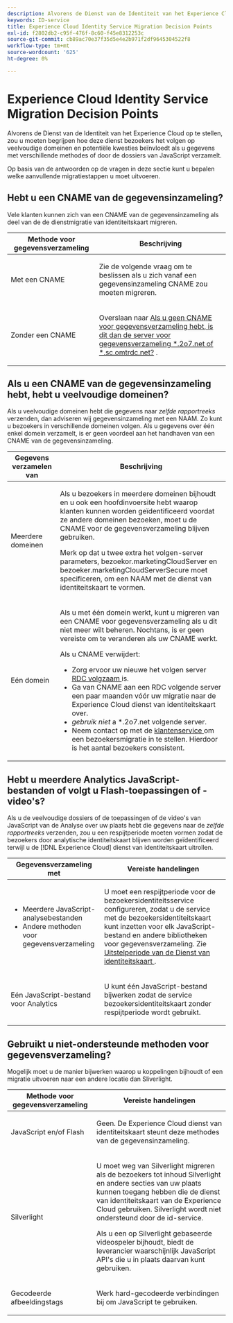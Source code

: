 ```yaml
---
description: Alvorens de Dienst van de Identiteit van het Experience Cloud op te stellen, zou u moeten begrijpen hoe deze dienst bezoekers het volgen op veelvoudige domeinen en potentiële kwesties beïnvloedt als u gegevens met verschillende methodes of door de dossiers van JavaScript verzamelt.
keywords: ID-service
title: Experience Cloud Identity Service Migration Decision Points
exl-id: f2802db2-c95f-476f-8c60-f45e8312253c
source-git-commit: cb89ac70e37f35d5e4e2b971f2df9645304522f8
workflow-type: tm+mt
source-wordcount: '625'
ht-degree: 0%

---
```


# Experience Cloud Identity Service Migration Decision Points

Alvorens de Dienst van de Identiteit van het Experience Cloud op te stellen, zou u moeten begrijpen hoe deze dienst bezoekers het volgen op veelvoudige domeinen en potentiële kwesties beïnvloedt als u gegevens met verschillende methodes of door de dossiers van JavaScript verzamelt.

Op basis van de antwoorden op de vragen in deze sectie kunt u bepalen welke aanvullende migratiestappen u moet uitvoeren.

## Hebt u een CNAME van de gegevensinzameling?

Vele klanten kunnen zich van een CNAME van de gegevensinzameling als deel van de de dienstmigratie van identiteitskaart migreren.

<table id="table_13F7C1E3D64D4F86B0149C9D3B54AADD"> 
 <thead> 
  <tr> 
   <th colname="col1" class="entry"> Methode voor gegevensverzameling </th> 
   <th colname="col2" class="entry"> Beschrijving </th> 
  </tr> 
 </thead>
 <tbody> 
  <tr> 
   <td colname="col1"> <p>Met een CNAME </p> </td> 
   <td colname="col2"> <p>Zie de volgende vraag om te beslissen als u zich vanaf een gegevensinzameling CNAME zou moeten migreren. </p> </td> 
  </tr> 
  <tr> 
   <td colname="col1"> <p>Zonder een CNAME </p> </td> 
   <td colname="col2"> <p>Overslaan naar <a href="../../reference/analytics-reference/migration-decisions.md#section-34dabde7780e4a339f134c0ca7768961" format="dita" scope="local"> Als u geen CNAME voor gegevensverzameling hebt, is dit dan de server voor gegevensverzameling *.2o7.net of *.sc.omtrdc.net?</a> . </p> </td> 
  </tr> 
 </tbody> 
</table>

## Als u een CNAME van de gegevensinzameling hebt, hebt u veelvoudige domeinen?

Als u veelvoudige domeinen hebt die gegevens naar *zelfde rapportreeks* verzenden, dan adviseren wij gegevensinzameling met een NAAM. Zo kunt u bezoekers in verschillende domeinen volgen. Als u gegevens over één enkel domein verzamelt, is er geen voordeel aan het handhaven van een CNAME van de gegevensinzameling.

<table id="table_D132BCA243E54657AEC930559343FDD3"> 
 <thead> 
  <tr> 
   <th colname="col1" class="entry"> Gegevens verzamelen van </th> 
   <th colname="col2" class="entry"> Beschrijving </th> 
  </tr> 
 </thead>
 <tbody> 
  <tr> 
   <td colname="col1"> <p>Meerdere domeinen </p> </td> 
   <td colname="col2"> <p>Als u bezoekers in meerdere domeinen bijhoudt en u ook een hoofdinvoersite hebt waarop klanten kunnen worden geïdentificeerd voordat ze andere domeinen bezoeken, moet u de CNAME voor de gegevensverzameling blijven gebruiken. <!--See <a href="../../reference/analytics-reference/cname.md#concept-4df91f8a30ad4ec7a01eb943d579cc9d" format="dita" scope="local"> Data Collection CNAMES and Cross Domain Tracking</a> for a detailed explanation.--> </p> <p>Merk op dat u twee extra het volgen-server parameters, <span class="codeph"> bezoekor.marketingCloudServer </span> en <span class="codeph"> bezoeker.marketingCloudServerSecure </span> moet specificeren, om een NAAM met de dienst van identiteitskaart te vormen. </p> </td> 
  </tr> 
  <tr> 
   <td colname="col1"> <p>Eén domein </p> </td> 
   <td colname="col2"> <p>Als u met één domein werkt, kunt u migreren van een CNAME voor gegevensverzameling als u dit niet meer wilt beheren. Nochtans, is er geen vereiste om te veranderen als uw CNAME werkt. </p> <p>Als u CNAME verwijdert: </p> 
    <ul id="ul_12CDECEFC7BB41A18895B507CAA42315"> 
     <li id="li_32E2CD3E58454E20A642BADE507AE86E">Zorg ervoor uw nieuwe het volgen server <a href="https://experienceleague.adobe.com/docs/analytics/technotes/rdc/regional-data-collection.html?lang=nl-NL" format="https" scope="external"> RDC volgzaam </a> is. </li> 
     <li id="li_865BB6DAA3594EBBAB688E73C8343762">Ga van CNAME aan een RDC volgende server een paar maanden vóór uw migratie naar de <span class="keyword"> Experience Cloud </span> dienst van identiteitskaart over. </li> 
     <li id="li_284A015177554C848C8648DC5BBAA365"> <i> gebruik niet </i> a <span class="codeph"> *.2o7.net </span> volgende server. </li> 
     <li id="li_B1ABF03DC46C42059F61542CDE0FE5A1">Neem contact op met de <a href="https://helpx.adobe.com/nl/marketing-cloud/contact-support.html" format="https" scope="external"> klantenservice </a> om een bezoekersmigratie in te stellen. Hierdoor is het aantal bezoekers consistent. </li> 
    </ul> </td> 
  </tr> 
 </tbody> 
</table>

## Hebt u meerdere Analytics JavaScript-bestanden of volgt u Flash-toepassingen of -video&#39;s?

Als u de veelvoudige dossiers of de toepassingen of de video&#39;s van JavaScript van de Analyse over uw plaats hebt die gegevens naar de *zelfde rapportreeks* verzenden, zou u een respijtperiode moeten vormen zodat de bezoekers door analytische identiteitskaart blijven worden geïdentificeerd terwijl u de [!DNL Experience Cloud] dienst van identiteitskaart uitrollen.

<table id="table_8A4EA063AF4345B69BC98537E2E702BA"> 
 <thead> 
  <tr> 
   <th colname="col1" class="entry"> Gegevensverzameling met </th> 
   <th colname="col2" class="entry"> Vereiste handelingen </th> 
  </tr> 
 </thead>
 <tbody> 
  <tr> 
   <td colname="col1"> 
    <ul id="ul_910DD99E074E49C6907F86426EFA5BF2"> 
     <li id="li_4366CC8EB7A54A959568E3761ABBBF23">Meerdere JavaScript-analysebestanden </li> 
     <li id="li_B8A8132019EA48088E4F37E36F153D76">Andere methoden voor gegevensverzameling </li> 
    </ul> </td> 
   <td colname="col2"> <p>U moet een respijtperiode voor de bezoekersidentiteitsservice configureren, zodat u de service met de bezoekersidentiteitskaart kunt inzetten voor elk JavaScript-bestand en andere bibliotheken voor gegevensverzameling. Zie <a href="../../reference/analytics-reference/grace-period.md" format="dita" scope="local"> Uitstelperiode van de Dienst van identiteitskaart </a>. </p> </td> 
  </tr> 
  <tr> 
   <td colname="col1"> <p>Eén JavaScript-bestand voor Analytics </p> </td> 
   <td colname="col2"> <p>U kunt één JavaScript-bestand bijwerken zodat de service bezoekersidentiteitskaart zonder respijtperiode wordt gebruikt. </p> </td> 
  </tr> 
 </tbody> 
</table>

## Gebruikt u niet-ondersteunde methoden voor gegevensverzameling?

Mogelijk moet u de manier bijwerken waarop u koppelingen bijhoudt of een migratie uitvoeren naar een andere locatie dan Sliverlight.

<table id="table_A72AEB92F48345DD83F136B9989F4EF9"> 
 <thead> 
  <tr> 
   <th colname="col1" class="entry"> Methode voor gegevensverzameling </th> 
   <th colname="col2" class="entry"> Vereiste handelingen </th> 
  </tr> 
 </thead>
 <tbody> 
  <tr> 
   <td colname="col1"> <p>JavaScript en/of Flash </p> </td> 
   <td colname="col2"> <p>Geen. De <span class="keyword"> Experience Cloud </span> dienst van identiteitskaart steunt deze methodes van de gegevensinzameling. </p> </td> 
  </tr> 
  <tr> 
   <td colname="col1"> <p>Silverlight </p> </td> 
   <td colname="col2"> <p>U moet weg van Silverlight migreren als de bezoekers tot inhoud Silverlight en andere secties van uw plaats kunnen toegang hebben die de <span class="keyword"> dienst van identiteitskaart van de Experience Cloud </span> gebruiken. Silverlight wordt niet ondersteund door de id-service. </p> <p> Als u een op Silverlight gebaseerde videospeler bijhoudt, biedt de leverancier waarschijnlijk JavaScript API's die u in plaats daarvan kunt gebruiken. </p> </td> 
  </tr> 
  <tr> 
   <td colname="col1"> <p>Gecodeerde afbeeldingstags </p> </td> 
   <td colname="col2"> <p>Werk hard-gecodeerde verbindingen bij om JavaScript te gebruiken. </p> </td> 
  </tr> 
 </tbody> 
</table>
